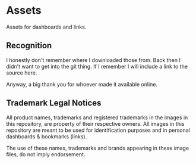 # Assets

Assets for dashboards and links.

## Recognition

I honestly don't remember where I downloaded those from. Back then I didn't want to get into the git thing. If I remember I will include a link to the source here.

Anyway, a big thank you for whoever made it available online.

## Trademark Legal Notices

All product names, trademarks and registered trademarks in the images in this repository, are property of their respective owners. All images in this repository are meant to be used for identification purposes and in personal dashboards & bookmarks (links).

The use of these names, trademarks and brands appearing in these image files, do not imply endorsement.
